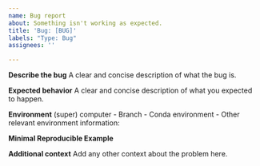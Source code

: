 ```yaml
---
name: Bug report
about: Something isn't working as expected.
title: 'Bug: [BUG]'
labels: "Type: Bug"
assignees: ''

---
```


**Describe the bug**
A clear and concise description of what the bug is.

**Expected behavior**
A clear and concise description of what you expected to happen.

**Environment**
(super) computer -
Branch -
Conda environment -
Other relevant environment information:

**Minimal Reproducible Example**

**Additional context**
Add any other context about the problem here.
